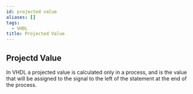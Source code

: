 ```yaml
---
id: projected value
aliases: []
tags:
  - VHDL
title: Projected Value
---
```


## Projectd Value
In VHDL a projected value is calculated only in a process,
and is the value that  will be assigned to the signal to the
left of the statement at the end of the process.



